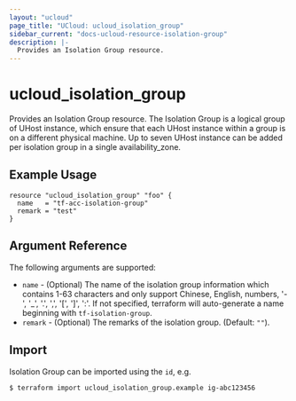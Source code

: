 ```yaml
---
layout: "ucloud"
page_title: "UCloud: ucloud_isolation_group"
sidebar_current: "docs-ucloud-resource-isolation-group"
description: |-
  Provides an Isolation Group resource.
---
```


# ucloud_isolation_group

Provides an Isolation Group resource. The Isolation Group is a logical group of UHost instance, which ensure that each UHost instance within a group is on a different physical machine. Up to seven UHost instance can be added per isolation group in a single availability_zone.

## Example Usage

```hcl
resource "ucloud_isolation_group" "foo" {
  name   = "tf-acc-isolation-group"
  remark = "test"
}
```

## Argument Reference

The following arguments are supported:

* `name` - (Optional) The name of the isolation group information which contains 1-63 characters and only support Chinese, English, numbers, '-', '_', '.', ',', '[', ']', ':'. If not specified, terraform will auto-generate a name beginning with `tf-isolation-group`.
* `remark` - (Optional) The remarks of the isolation group. (Default: `""`).

## Import

Isolation Group can be imported using the `id`, e.g.

```
$ terraform import ucloud_isolation_group.example ig-abc123456
```